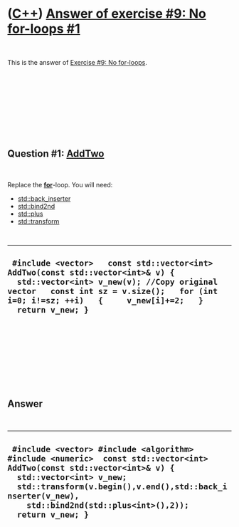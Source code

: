 
 

 

 

 

 

([C++](Cpp.md)) [Answer of exercise \#9: No for-loops \#1](CppExerciseNoForLoopsAnswer1.md)
=============================================================================================

 

This is the answer of [Exercise \#9: No
for-loops](CppExerciseNoForLoops.md).

 

 

 

 

 

Question \#1: [AddTwo](CppAddTwo.md)
-------------------------------------

 

Replace the **[for](CppFor.md)**-loop. You will need:

-   [std::back\_inserter](CppStdBack_inserter.md)
-   [std::bind2nd](CppStdBind2nd.md)
-   [std::plus](CppStdPlus.md)
-   [std::transform](CppTransform.md)

 

  -----------------------------------------------------------------------------------------------------------------------------------------------------------------------------------------------------------------------------------------
  ` #include <vector>   const std::vector<int> AddTwo(const std::vector<int>& v) {   std::vector<int> v_new(v); //Copy original vector   const int sz = v.size();   for (int i=0; i!=sz; ++i)   {     v_new[i]+=2;   }   return v_new; }`
  -----------------------------------------------------------------------------------------------------------------------------------------------------------------------------------------------------------------------------------------

 

 

 

 

 

Answer
------

 

  ---------------------------------------------------------------------------------------------------------------------------------------------------------------------------------------------------------------------------------------------------------------------------
  ` #include <vector> #include <algorithm> #include <numeric>  const std::vector<int> AddTwo(const std::vector<int>& v) {   std::vector<int> v_new;   std::transform(v.begin(),v.end(),std::back_inserter(v_new),     std::bind2nd(std::plus<int>(),2));   return v_new; }`
  ---------------------------------------------------------------------------------------------------------------------------------------------------------------------------------------------------------------------------------------------------------------------------

 

 

 

 

 

 

